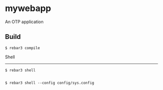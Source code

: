 mywebapp
=====

An OTP application

Build
-----

    $ rebar3 compile

Shell
____

    $ rebar3 shell


    $ rebar3 shell --config config/sys.config
